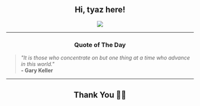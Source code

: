 <h2 align="center"> Hi, tyaz here!</h2>

<p align="center">
<a href="https://github.com/tyazx" alt="github streak"><img src="https://dvst-streak.herokuapp.com/?user=tyazx&theme=tokyonight&fire=DD472C"></a>
</p>

<hr>
<h3 align="center">Quote of The Day</h3>
<p align="center">
<blockquote>
<i>"It is those who concentrate on but one thing at a time who advance in this world."</i>
<br>
<b>- Gary Keller</b>
</blockquote>
</p>


<hr>
<h2 align="center">Thank You 🙏🏼</h2>
